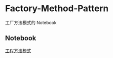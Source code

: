 # Factory-Method-Pattern

工厂方法模式的 Notebook

## Notebook

[工程方法模式](https://github.com/mizu-bai/Factory-Method-Pattern/blob/main/factory-method-pattern.ipynb)
